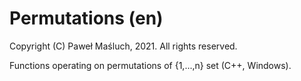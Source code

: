 # Permutations (en)

Copyright (C) Paweł Maśluch, 2021. All rights reserved. 

Functions operating on permutations of {1,...,n} set (C++, Windows).
